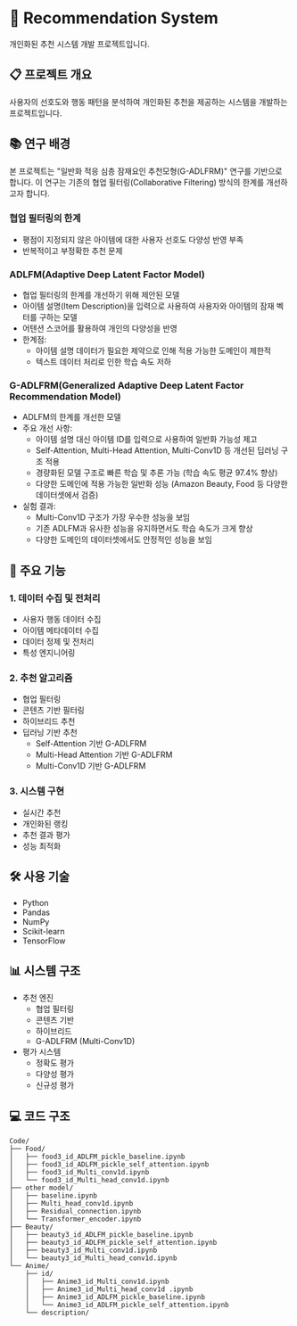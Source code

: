 # 🎯 Recommendation System

개인화된 추천 시스템 개발 프로젝트입니다.

## 📋 프로젝트 개요

사용자의 선호도와 행동 패턴을 분석하여 개인화된 추천을 제공하는 시스템을 개발하는 프로젝트입니다.

## 📚 연구 배경

본 프로젝트는 "일반화 적응 심층 잠재요인 추천모형(G-ADLFRM)" 연구를 기반으로 합니다. 이 연구는 기존의 협업 필터링(Collaborative Filtering) 방식의 한계를 개선하고자 합니다.

### 협업 필터링의 한계
- 평점이 지정되지 않은 아이템에 대한 사용자 선호도 다양성 반영 부족
- 반복적이고 부정확한 추천 문제

### ADLFM(Adaptive Deep Latent Factor Model)
- 협업 필터링의 한계를 개선하기 위해 제안된 모델
- 아이템 설명(Item Description)을 입력으로 사용하여 사용자와 아이템의 잠재 벡터를 구하는 모델
- 어텐션 스코어를 활용하여 개인의 다양성을 반영
- 한계점:
  - 아이템 설명 데이터가 필요한 제약으로 인해 적용 가능한 도메인이 제한적
  - 텍스트 데이터 처리로 인한 학습 속도 저하

### G-ADLFRM(Generalized Adaptive Deep Latent Factor Recommendation Model)
- ADLFM의 한계를 개선한 모델
- 주요 개선 사항:
  - 아이템 설명 대신 아이템 ID를 입력으로 사용하여 일반화 가능성 제고
  - Self-Attention, Multi-Head Attention, Multi-Conv1D 등 개선된 딥러닝 구조 적용
  - 경량화된 모델 구조로 빠른 학습 및 추론 가능 (학습 속도 평균 97.4% 향상)
  - 다양한 도메인에 적용 가능한 일반화 성능 (Amazon Beauty, Food 등 다양한 데이터셋에서 검증)
- 실험 결과:
  - Multi-Conv1D 구조가 가장 우수한 성능을 보임
  - 기존 ADLFM과 유사한 성능을 유지하면서도 학습 속도가 크게 향상
  - 다양한 도메인의 데이터셋에서도 안정적인 성능을 보임

## 🎯 주요 기능

### 1. 데이터 수집 및 전처리
- 사용자 행동 데이터 수집
- 아이템 메타데이터 수집
- 데이터 정제 및 전처리
- 특성 엔지니어링

### 2. 추천 알고리즘
- 협업 필터링
- 콘텐츠 기반 필터링
- 하이브리드 추천
- 딥러닝 기반 추천
  - Self-Attention 기반 G-ADLFRM
  - Multi-Head Attention 기반 G-ADLFRM
  - Multi-Conv1D 기반 G-ADLFRM

### 3. 시스템 구현
- 실시간 추천
- 개인화된 랭킹
- 추천 결과 평가
- 성능 최적화

## 🛠️ 사용 기술
- Python
- Pandas
- NumPy
- Scikit-learn
- TensorFlow

## 📊 시스템 구조
- 추천 엔진
  - 협업 필터링
  - 콘텐츠 기반
  - 하이브리드
  - G-ADLFRM (Multi-Conv1D)
- 평가 시스템
  - 정확도 평가
  - 다양성 평가
  - 신규성 평가

## 💻 코드 구조
```
Code/
├── Food/
│   ├── food3_id_ADLFM_pickle_baseline.ipynb
│   ├── food3_id_ADLFM_pickle_self_attention.ipynb
│   ├── food3_id_Multi_conv1d.ipynb
│   └── food3_id_Multi_head_conv1d.ipynb
├── other model/
│   ├── baseline.ipynb
│   ├── Multi_head_conv1d.ipynb
│   ├── Residual_connection.ipynb
│   └── Transformer_encoder.ipynb
├── Beauty/
│   ├── beauty3_id_ADLFM_pickle_baseline.ipynb
│   ├── beauty3_id_ADLFM_pickle_self_attention.ipynb
│   ├── beauty3_id_Multi_conv1d.ipynb
│   └── beauty3_id_Multi_head_conv1d.ipynb
└── Anime/
    ├── id/
    │   ├── Anime3_id_Multi_conv1d.ipynb
    │   ├── Anime3_id_Multi_head_conv1d .ipynb
    │   ├── Anime3_id_ADLFM_pickle_baseline.ipynb
    │   └── Anime3_id_ADLFM_pickle_self_attention.ipynb
    └── description/
```
